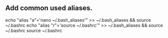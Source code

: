 ## Add common used aliases.
echo "alias \"a\"='nano ~/.bash_aliases'" >> ~/.bash_aliases && source ~/.bashrc
echo "alias \"r\"='source ~/.bashrc'" >> ~/.bash_aliases && source ~/.bashrc
source ~/.bashrc